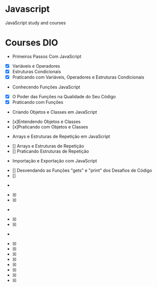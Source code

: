 # Javascript
JavaScript study and courses

# Courses DIO
* Primeiros Passos Com JavaScript
- [x] Variáveis e Operadores 
- [x] Estruturas Condicionais
- [x] Praticando com Variáveis, Operadores e Estruturas Condicionais

* Conhecendo Funções JavaScript
- [x] O Poder das Funções na Qualidade do Seu Código
- [x] Praticando com Funções

* Criando Objetos e Classes em JavaScript
- [x]Entendendo Objetos e Classes
- [x]Praticando com Objetos e Classes

* Arrays e Estruturas de Repetição em JavaScript
- [] Arrays e Estruturas de Repetição
- [] Praticando Estruturas de Repetição

* Importação e Exportação com JavaScript
- [] Desvendando as Funções "gets" e "print" dos Desafios de Código
- []

* 
- [x]
- [x]

* 
- [x]
- [x]

* 
- [x]
- [x]
- [x]
- [x]
- [x]
- [x]
- [x]
- [x]
